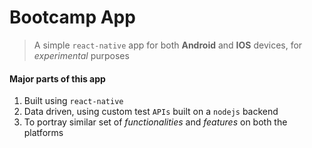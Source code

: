# Bootcamp App

> A simple `react-native` app for both **Android** and **IOS** devices, for *experimental* purposes



#### Major parts of this app

1. Built using `react-native`
2. Data driven, using custom test `APIs` built on a `nodejs` backend
3. To portray similar set of *functionalities* and *features* on both the platforms

